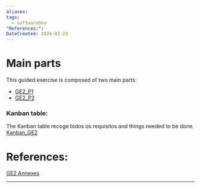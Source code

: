 ```yaml
---
aliases: 
tags:
  - softwareDev
"References:": 
DateCreated: 2024-03-29
---
```

# Main parts
This guided exercise is composed of two main parts: 

+ [GE2_P1](GE2_P1)
+ [GE2_P2](GE2_P2.md)
### Kanban table:
The Kanban table recoge todos os requisitos and things needed to be done. 
[Kanban_GE2](Kanban_GE2.md)

# References: 
[GE2 Annexes](GE2%20Annexes.md)

---